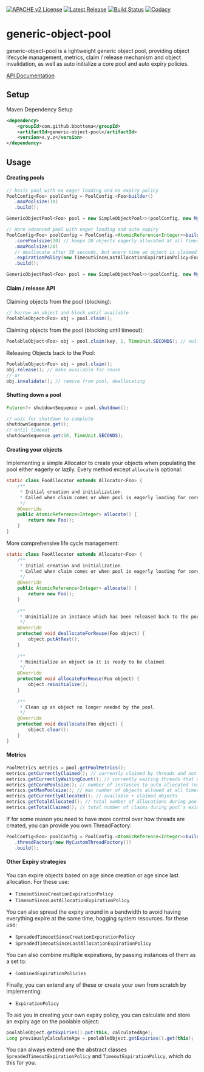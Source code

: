 [![APACHE v2 License](https://img.shields.io/badge/license-apachev2-blue.svg?style=flat)](LICENSE-2.0.txt) [![Latest Release](https://img.shields.io/maven-central/v/com.github.bbottema/generic-object-pool.svg?style=flat)](http://search.maven.org/#search%7Cgav%7C1%7Cg%3A%22com.github.bbottema%22%20AND%20a%3A%22generic-object-pool%22) [![Build Status](https://img.shields.io/badge/CircleCI-build-brightgreen.svg?style=flat)](https://circleci.com/gh/bbottema/generic-object-pool) [![Codacy](https://img.shields.io/codacy/grade/b1183f7def224cd7b505b42a9a1e2b65.svg?style=flat)](https://www.codacy.com/app/b-bottema/generic-object-pool)

# generic-object-pool

generic-object-pool is a lightweight generic object pool, providing object lifecycle management, metrics, claim / release mechanism and object invalidation, as well as auto initialize a core pool and 
auto expiry 
policies.

[API Documentation](https://www.javadoc.io/doc/com.github.bbottema/generic-object-pool/1.0.0)

## Setup

Maven Dependency Setup

```xml
<dependency>
	<groupId>com.github.bbottema</groupId>
	<artifactId>generic-object-pool</artifactId>
	<version>x.y.z</version>
</dependency>
```

## Usage

#### Creating pools

```java
// basic pool with no eager loading and no expiry policy
PoolConfig<Foo> poolConfig = PoolConfig.<Foo>builder()
   .maxPoolsize(10)
   .build();

GenericObjectPool<Foo> pool = new SimpleObjectPool<>(poolConfig, new MyFooAllocator());
```

```java
// more advanced pool with eager loading and auto expiry
PoolConfig<Foo> poolConfig = PoolConfig.<AtomicReference<Integer>>builder()
   .corePoolsize(20) // keeps 20 objects eagerly allocated at all times
   .maxPoolsize(20)
   // deallocate after 30 seconds, but every time an object is claimed the expiry timeout is reset
   .expirationPolicy(new TimeoutSinceLastAllocationExpirationPolicy<Foo>(30, TimeUnit.SECONDS))
   .build();

GenericObjectPool<Foo> pool = new SimpleObjectPool<>(poolConfig, new MyFooAllocator());
````

#### Claim / release API

Claiming objects from the pool (blocking):
```java
// borrow an object and block until available
PoolableObject<Foo> obj = pool.claim();
````

Claiming objects from the pool (blocking until timeout):
```java
PoolableObject<Foo> obj = pool.claim(key, 1, TimeUnit.SECONDS); // null if timed out
````

Releasing Objects back to the Pool:
```java
PoolableObject<Foo> obj = pool.claim();
obj.release(); // make available for reuse
// or
obj.invalidate(); // remove from pool, deallocating
````

#### Shutting down a pool

```java
Future<?> shutdownSequence = pool.shutdown();

// wait for shutdown to complete
shutdownSequence.get();
// until timeout
shutdownSequence.get(10, TimeUnit.SECONDS);
````

#### Creating your objects

Implementing a simple Allocator to create your objects when populating the pool either eagerly or lazily.
Every method except `allocate` is optional:
```java
static class FooAllocator extends Allocator<Foo> {
	/**
	 * Initial creation and initialization.
	 * Called when claim comes or when pool is eagerly loading for core size.
	 */
	@Override
	public AtomicReference<Integer> allocate() {
		return new Foo();
	}
}
```

More comprehensive life cycle management:
```java
static class FooAllocator extends Allocator<Foo> {
	/**
	 * Initial creation and initialization.
	 * Called when claim comes or when pool is eagerly loading for core size.
	 */
	@Override
	public AtomicReference<Integer> allocate() {
		return new Foo();
	}
	
	/**
	 * Uninitialize an instance which has been released back to the pool, until it is claimed again.
	 */
	@Override
	protected void deallocateForReuse(Foo object) {
		object.putAtRest();
	}
	
	/**
	 * Reinitialize an object so it is ready to be claimed.
	 */
	@Override
	protected void allocateForReuse(Foo object) {
		object.reinitialize();
	}
	
	/**
	 * Clean up an object no longer needed by the pool.
	 */
	@Override
	protected void deallocate(Foo object) {
		object.clear();
	}
}
```

#### Metrics

```java
PoolMetrics metrics = pool.getPoolMetrics();
metrics.getCurrentlyClaimed(); // currently claimed by threads and not released yet
metrics.getCurrentlyWaitingCount(); // currently waiting threads that want to claim
metrics.getCorePoolsize(); // number of instances to auto allocated (eager loading)
metrics.getMaxPoolsize(); // max number of objects allowed at all times
metrics.getCurrentlyAllocated(); // available + claimed objects
metrics.getTotalAllocated(); // total number of allocations during pool's existence
metrics.getTotalClaimed(); // total number of claims during pool's existence
```

If for some reason you need to have more control over how threads are created, you can provide you own ThreadFactory:
```java
PoolConfig<Foo> poolConfig = PoolConfig.<AtomicReference<Integer>>builder()
   .threadFactory(new MyCustomThreadFactory())
   .build();
```

#### Other Expiry strategies

You can expire objects based on age since creation or age since last allocation. For these use:
* `TimeoutSinceCreationExpirationPolicy`
* `TimeoutSinceLastAllocationExpirationPolicy`

You can also spread the expiry around in a bandwidth to avoid having everything expire at the same time, hogging system resources. for these use:
* `SpreadedTimeoutSinceCreationExpirationPolicy`
* `SpreadedTimeoutSinceLastAllocationExpirationPolicy`

You can also combine multiple expirations, by passing instances of them as a set to:
* `CombinedExpirationPolicies`

Finally, you can extend any of these or create your own from scratch by implementing:
* `ExpirationPolicy`

To aid you in creating your own expiry policy, you can calculate and store an expiry age on the poolable object:
```java
poolableObject.getExpiries().put(this, calculatedAge);
Long previouslyCalculateAge = poolableObject.getExpiries().get(this);
```
You can always extend one the abstract classes `SpreadedTimeoutExpirationPolicy` and `TimeoutExpirationPolicy`, which do this for you.